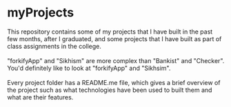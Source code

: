 # myProjects

This repository contains some of my projects that I have built in the past few months, after I graduated, and some projects that I have built as part of class assignments in the college. <br/><br/>
"forkifyApp" and "Sikhism" are more complex than "Bankist" and "Checker". You'd definitely like to look at "forkifyApp" and "Sikhsim". <br/> <br/>
Every project folder has a README.me file, which gives a brief overview of the project such as what technologies have been used to built them and what are their features. 
